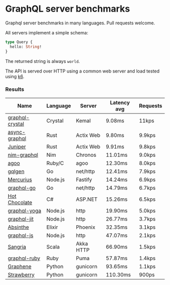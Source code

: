 <!-- README.md is generated from README.ecr, do not edit -->

# GraphQL server benchmarks

Graphql server benchmarks in many languages. Pull requests welcome.

All servers implement a simple schema:

```graphql
type Query {
  hello: String!
}
```

The returned string is always `world`.

The API is served over HTTP using a common web server and load tested using [k6](https://github.com/grafana/k6).

### Results

| Name                          | Language      | Server          | Latency avg      | Requests      |
| ----------------------------  | ------------- | --------------- | ---------------- | ------------- |
| [graphql-crystal](https://github.com/graphql-crystal/graphql) | Crystal | Kemal | 9.08ms | 11kps |
| [async-graphql](https://github.com/async-graphql/async-graphql) | Rust | Actix Web | 9.80ms | 9.9kps |
| [Juniper](https://github.com/graphql-rust/juniper) | Rust | Actix Web | 9.91ms | 9.8kps |
| [nim-graphql](https://github.com/status-im/nim-graphql) | Nim | Chronos | 11.01ms | 9.0kps |
| [agoo](https://github.com/ohler55/agoo) | Ruby/C | agoo | 12.30ms | 8.0kps |
| [gqlgen](https://github.com/99designs/gqlgen) | Go | net/http | 12.41ms | 7.9kps |
| [Mercurius](https://github.com/mercurius-js/mercurius) | Node.js | Fastify | 14.24ms | 6.9kps |
| [graphql-go](https://github.com/graphql-go/graphql) | Go | net/http | 14.79ms | 6.7kps |
| [Hot Chocolate](https://github.com/ChilliCream/hotchocolate) | C# | ASP.NET | 15.26ms | 6.5kps |
| [graphql-yoga](https://github.com/dotansimha/graphql-yoga) | Node.js | http | 19.90ms | 5.0kps |
| [graphql-jit](https://github.com/zalando-incubator/graphql-jit) | Node.js | http | 26.77ms | 3.7kps |
| [Absinthe](https://github.com/absinthe-graphql/absinthe) | Elixir | Phoenix | 32.35ms | 3.1kps |
| [graphql-js](https://github.com/graphql/graphql-js) | Node.js | http | 47.07ms | 2.1kps |
| [Sangria](https://github.com/sangria-graphql/sangria) | Scala | Akka HTTP | 66.90ms | 1.5kps |
| [graphql-ruby](https://github.com/rmosolgo/graphql-ruby) | Ruby | Puma | 57.87ms | 1.4kps |
| [Graphene](https://github.com/graphql-python/graphene) | Python | gunicorn | 93.65ms | 1.1kps |
| [Strawberry](https://github.com/strawberry-graphql/strawberry) | Python | gunicorn | 110.30ms | 900ps |
